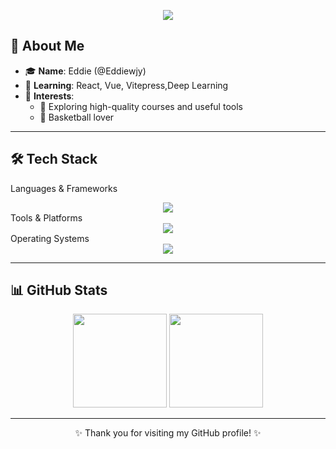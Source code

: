 <p align="center">
<img src="https://capsule-render.vercel.app/api?type=waving&color=timeGradient&height=300&&section=header&text=Hi,There!&fontSize=90&fontAlign=50&fontAlignY=30&desc=I%27m%20Eddie%2C%20a%20normal%20programmer&descAlign=50&descSize=30&descAlignY=60&animation=twinkling" />
</p>

## 👋 About Me
- 🎓 **Name**: Eddie (@Eddiewjy)  
- 🌱 **Learning**: React, Vue, Vitepress,Deep Learning   
- 🎯 **Interests**:  
  - 🚀 Exploring high-quality courses and useful tools  
  - 🏀 Basketball lover  

---

## 🛠 Tech Stack

Languages & Frameworks
<div align="center"> <img src="https://skillicons.dev/icons?i=python,c,pytorch,js,ts,html,css,tailwind,nodejs,go,react,vue&theme=dark" /> </div>
Tools & Platforms
<div align="center"> <img src="https://skillicons.dev/icons?i=anaconda,git,github,obsidian,vim,vscode,latex,gcp,md,obsidian&theme=dark" /> </div>
Operating Systems
<div align="center"> <img src="https://skillicons.dev/icons?i=ubuntu,linux,windows&theme=dark" /> </div>

---

## 📊 GitHub Stats
<div align="center">
  <img src="https://github-readme-stats.vercel.app/api?username=Eddiewjy&show_icons=true&theme=radical&include_all_commits=true" height="150" />
  <img src="https://github-readme-stats.vercel.app/api/top-langs/?username=Eddiewjy&layout=compact&theme=radical&" height="150" />
</div>



---

<div align="center">
✨ Thank you for visiting my GitHub profile! ✨
</div>

<!---
Eddiewjy/Eddiewjy is a ✨ special ✨ repository because its `README.md` (this file) appears on your GitHub profile.
You can click the Preview link to take a look at your changes.
--->
